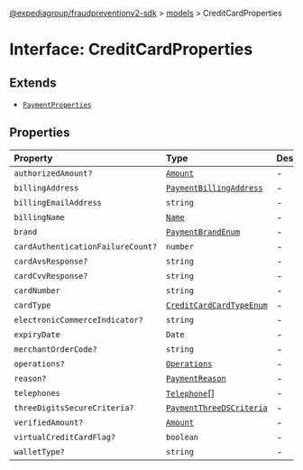 [@expediagroup/fraudpreventionv2-sdk](../../index.md) > [models](../index.md) > CreditCardProperties

# Interface: CreditCardProperties

## Extends

- [`PaymentProperties`](PaymentProperties.md)

## Properties

| Property | Type | Description | Inheritance | Source |
| :------ | :------ | :------ | :------ | :------ |
| `authorizedAmount?` | [`Amount`](../classes/Amount.md) | - | [`PaymentProperties`](PaymentProperties.md).`authorizedAmount` | models/Payment.ts:159 |
| `billingAddress` | [`PaymentBillingAddress`](../classes/PaymentBillingAddress.md) | - | [`PaymentProperties`](PaymentProperties.md).`billingAddress` | models/Payment.ts:157 |
| `billingEmailAddress` | `string` | - | [`PaymentProperties`](PaymentProperties.md).`billingEmailAddress` | models/Payment.ts:158 |
| `billingName` | [`Name`](../classes/Name.md) | - | [`PaymentProperties`](PaymentProperties.md).`billingName` | models/Payment.ts:156 |
| `brand` | [`PaymentBrandEnum`](../type-aliases/PaymentBrandEnum.md) | - | [`PaymentProperties`](PaymentProperties.md).`brand` | models/Payment.ts:154 |
| `cardAuthenticationFailureCount?` | `number` | - | - | models/CreditCard.ts:143 |
| `cardAvsResponse?` | `string` | - | - | models/CreditCard.ts:139 |
| `cardCvvResponse?` | `string` | - | - | models/CreditCard.ts:140 |
| `cardNumber` | `string` | - | - | models/CreditCard.ts:134 |
| `cardType` | [`CreditCardCardTypeEnum`](../type-aliases/CreditCardCardTypeEnum.md) | - | - | models/CreditCard.ts:133 |
| `electronicCommerceIndicator?` | `string` | - | - | models/CreditCard.ts:136 |
| `expiryDate` | `Date` | - | - | models/CreditCard.ts:135 |
| `merchantOrderCode?` | `string` | - | - | models/CreditCard.ts:142 |
| `operations?` | [`Operations`](../classes/Operations.md) | - | [`PaymentProperties`](PaymentProperties.md).`operations` | models/Payment.ts:162 |
| `reason?` | [`PaymentReason`](../type-aliases/PaymentReason.md) | - | [`PaymentProperties`](PaymentProperties.md).`reason` | models/Payment.ts:155 |
| `telephones` | [`Telephone`](../classes/Telephone.md)[] | - | - | models/CreditCard.ts:141 |
| `threeDigitsSecureCriteria?` | [`PaymentThreeDSCriteria`](../classes/PaymentThreeDSCriteria.md) | - | [`PaymentProperties`](PaymentProperties.md).`threeDigitsSecureCriteria` | models/Payment.ts:161 |
| `verifiedAmount?` | [`Amount`](../classes/Amount.md) | - | [`PaymentProperties`](PaymentProperties.md).`verifiedAmount` | models/Payment.ts:160 |
| `virtualCreditCardFlag?` | `boolean` | - | - | models/CreditCard.ts:137 |
| `walletType?` | `string` | - | - | models/CreditCard.ts:138 |
